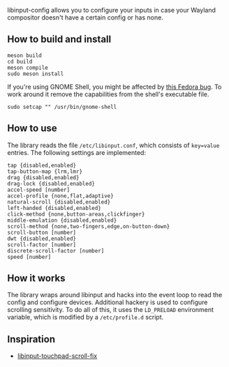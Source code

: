 libinput-config allows you to configure your inputs in case your
Wayland compositor doesn't have a certain config or has none.

## How to build and install

```
meson build
cd build
meson compile
sudo meson install
```

If you're using GNOME Shell, you might be affected by [this Fedora
bug]. To work around it remove the capabilities from the shell's
executable file.

[this Fedora bug]: https://ask.fedoraproject.org/t/ld-library-path-is-not-set-by-bash-profile-anymore-after-upgrade-to-fedora-31/4247 "LD_LIBRARY_PATH is not set by .bash_profile anymore after upgrade to Fedora 31"

```
sudo setcap "" /usr/bin/gnome-shell
```

## How to use

The library reads the file `/etc/libinput.conf`, which consists of
`key=value` entries. The following settings are implemented:

```
tap {disabled,enabled}
tap-button-map {lrm,lmr}
drag {disabled,enabled}
drag-lock {disabled,enabled}
accel-speed [number]
accel-profile {none,flat,adaptive}
natural-scroll {disabled,enabled}
left-handed {disabled,enabled}
click-method {none,button-areas,clickfinger}
middle-emulation {disabled,enabled}
scroll-method {none,two-fingers,edge,on-button-down}
scroll-button [number]
dwt {disabled,enabled}
scroll-factor [number]
discrete-scroll-factor [number]
speed [number]
```

## How it works

The library wraps around libinput and hacks into the event loop to
read the config and configure devices. Additional hackery is used to
configure scrolling sensitivity. To do all of this, it uses the
`LD_PRELOAD` environment variable, which is modified by a
`/etc/profile.d` script.

## Inspiration

* [libinput-touchpad-scroll-fix](https://gitlab.com/kirbykevinson/libinput-touchpad-scroll-fix)
